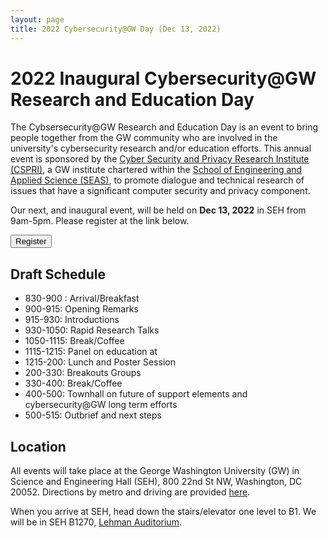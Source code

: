 ```yaml
---
layout: page
title: 2022 Cybersecurity@GW Day (Dec 13, 2022)
---
```


# 2022 Inaugural Cybersecurity@GW Research and Education Day 

The Cybsersecurity@GW Research and Education Day is an event to bring people together from the GW community who are involved in the university's cybersecurity research and/or education efforts. This annual event is sponsored by the [Cyber Security and Privacy Research Institute (CSPRI)](https://cspri.seas.gwu.edu/), a GW institute chartered within the [School of Engineering and Applied Science (SEAS)](https://seas.gwu.edu), to promote dialogue and technical research of issues that have a significant computer security and privacy component.

Our next, and inaugural event, will be held on **Dec 13, 2022** in SEH from 9am-5pm. Please register at the link below.

<div class="reg-link">
<a href="https://docs.google.com/forms/d/e/1FAIpQLScMXPSUulo4vDVfhJA5t7L1RQPIPueJ4weK7bUJSjUZi7yjAQ/viewform?usp=sf_link:">
<button>Register</button>
</a>
</div>


## Draft Schedule

* 830-900 : Arrival/Breakfast
* 900-915: Opening Remarks 
* 915-930: Introductions
* 930-1050: Rapid Research Talks
* 1050-1115: Break/Coffee
* 1115-1215: Panel on education at
* 1215-200: Lunch and Poster Session
* 200-330: Breakouts Groups
* 330-400: Break/Coffee
* 400-500: Townhall on future of support elements and cybersecurity@GW long term efforts
* 500-515: Outbrief and next steps


## Location

All events will take place at the George Washington University (GW) in Science and Engineering Hall (SEH), 800 22nd St NW, Washington, DC 20052. Directions by metro and driving are provided [here](https://www.seas.gwu.edu/directions-campus).

When you arrive at SEH, head down the stairs/elevator one level to B1. We will be in SEH B1270, [Lehman Auditorium](https://seascf.seas.gwu.edu/lehman-auditorium).

